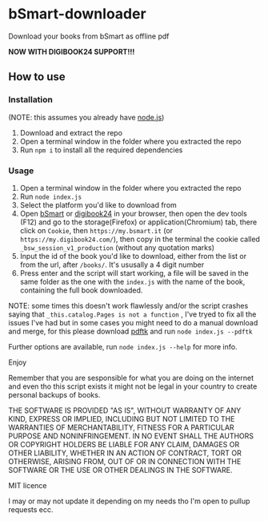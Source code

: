 # bSmart-downloader
Download your books from bSmart as offline pdf

**NOW WITH DIGIBOOK24 SUPPORT!!!**


## How to use

### Installation
(NOTE: this assumes you already have [node.js](https://nodejs.org/))
1. Download and extract the repo
2. Open a terminal window in the folder where you extracted the repo
3. Run `npm i` to install all the required dependencies

### Usage

1. Open a terminal window in the folder where you extracted the repo
2. Run `node index.js`
3. Select the platform you'd like to download from
4. Open [bSmart](https://my.bsmart.it) or [digibook24](https://my.digibook24.com/) in your browser, then open the dev tools (F12) and go to the storage(Firefox) or application(Chromium) tab, there click on `Cookie`, then `https://my.bsmart.it` (or `https://my.digibook24.com/`), then copy in the terminal the cookie called `_bsw_session_v1_production` (without any quotation marks)
5. Input the id of the book you'd like to download, either from the list or from the url, after `/books/`. It's ususally a 4 digit number
6. Press enter and the script will start working, a file will be saved in the same folder as the one with the `index.js` with the name of the book, containing the full book downloaded.

NOTE: some times this doesn't work flawlessly and/or the script crashes saying that `_this.catalog.Pages is not a function` , I've tryed to fix all the issues I've had but in some cases you might need to do a manual download and merge, for this please download [pdftk](https://www.pdflabs.com/tools/pdftk-the-pdf-toolkit/) and run `node index.js --pdftk`

Further options are available, run `node index.js --help` for more info.

Enjoy

Remember that you are sesponsible for what you are doing on the internet and even tho this script exists it might not be legal in your country to create personal backups of books.

THE SOFTWARE IS PROVIDED "AS IS", WITHOUT WARRANTY OF ANY KIND, EXPRESS OR IMPLIED, INCLUDING BUT NOT LIMITED TO THE WARRANTIES OF MERCHANTABILITY, FITNESS FOR A PARTICULAR PURPOSE AND NONINFRINGEMENT. IN NO EVENT SHALL THE AUTHORS OR COPYRIGHT HOLDERS BE LIABLE FOR ANY CLAIM, DAMAGES OR OTHER LIABILITY, WHETHER IN AN ACTION OF CONTRACT, TORT OR OTHERWISE, ARISING FROM, OUT OF OR IN CONNECTION WITH THE SOFTWARE OR THE USE OR OTHER DEALINGS IN THE SOFTWARE.

MIT licence

I may or may not update it depending on my needs tho I'm open to pullup requests ecc.
